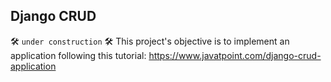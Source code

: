 ## Django CRUD
🛠️  `under construction` 🛠️ 
This project's objective is to implement an application following this tutorial:
https://www.javatpoint.com/django-crud-application